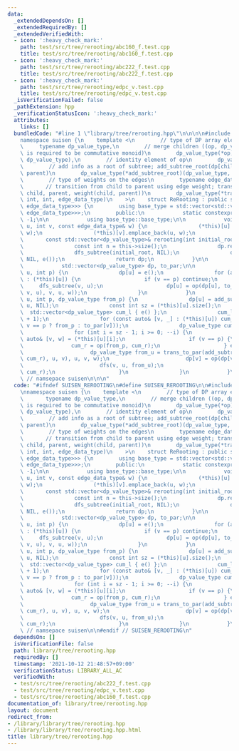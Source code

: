 ```yaml
---
data:
  _extendedDependsOn: []
  _extendedRequiredBy: []
  _extendedVerifiedWith:
  - icon: ':heavy_check_mark:'
    path: test/src/tree/rerooting/abc160_f.test.cpp
    title: test/src/tree/rerooting/abc160_f.test.cpp
  - icon: ':heavy_check_mark:'
    path: test/src/tree/rerooting/abc222_f.test.cpp
    title: test/src/tree/rerooting/abc222_f.test.cpp
  - icon: ':heavy_check_mark:'
    path: test/src/tree/rerooting/edpc_v.test.cpp
    title: test/src/tree/rerooting/edpc_v.test.cpp
  _isVerificationFailed: false
  _pathExtension: hpp
  _verificationStatusIcon: ':heavy_check_mark:'
  attributes:
    links: []
  bundledCode: "#line 1 \"library/tree/rerooting.hpp\"\n\n\n\n#include <vector>\n\n\
    namespace suisen {\n    template <\n        // type of DP array elements\n   \
    \     typename dp_value_type,\n        // merge children ((op, dp_value_type)\
    \ is required to be commutative monoid)\n        dp_value_type(*op)(dp_value_type,\
    \ dp_value_type),\n        // identity element of op\n        dp_value_type(*e)(),\n\
    \        // add info as a root of subtree; add_subtree_root(dp[child], child,\
    \ parent)\n        dp_value_type(*add_subtree_root)(dp_value_type, int, int),\n\
    \        // type of weights on the edges\n        typename edge_data_type,\n \
    \       // transition from child to parent using edge weight; trans_to_par(dp[child],\
    \ child, parent, weight(child, parent))\n        dp_value_type(*trans_to_par)(dp_value_type,\
    \ int, int, edge_data_type)\n    >\n    struct ReRooting : public std::vector<std::vector<std::pair<int,\
    \ edge_data_type>>> {\n        using base_type = std::vector<std::vector<std::pair<int,\
    \ edge_data_type>>>;\n        public:\n            static constexpr int NIL =\
    \ -1;\n\n            using base_type::base_type;\n\n            void add_edge(int\
    \ u, int v, const edge_data_type& w) {\n                (*this)[u].emplace_back(v,\
    \ w);\n                (*this)[v].emplace_back(u, w);\n            }\n\n     \
    \       const std::vector<dp_value_type>& rerooting(int initial_root = 0) {\n\
    \                const int n = this->size();\n                dp.resize(n), to_par.resize(n);\n\
    \                dfs_subtree(initial_root, NIL);\n                dfs(initial_root,\
    \ NIL, e());\n                return dp;\n            }\n\n        private:\n\
    \            std::vector<dp_value_type> dp, to_par;\n\n            void dfs_subtree(int\
    \ u, int p) {\n                dp[u] = e();\n                for (auto [v, w]\
    \ : (*this)[u]) {\n                    if (v == p) continue;\n               \
    \     dfs_subtree(v, u);\n                    dp[u] = op(dp[u], to_par[v] = trans_to_par(add_subtree_root(dp[v],\
    \ v, u), v, u, w));\n                }\n            }\n            void dfs(int\
    \ u, int p, dp_value_type from_p) {\n                dp[u] = add_subtree_root(dp[u],\
    \ u, NIL);\n                const int sz = (*this)[u].size();\n              \
    \  std::vector<dp_value_type> cum_l { e() };\n                cum_l.reserve(sz\
    \ + 1);\n                for (const auto& [v, _] : (*this)[u]) cum_l.push_back(op(cum_l.back(),\
    \ v == p ? from_p : to_par[v]));\n                dp_value_type cum_r = e();\n\
    \                for (int i = sz - 1; i >= 0; --i) {\n                    const\
    \ auto& [v, w] = (*this)[u][i];\n                    if (v == p) {\n         \
    \               cum_r = op(from_p, cum_r);\n                    } else {\n   \
    \                     dp_value_type from_u = trans_to_par(add_subtree_root(op(cum_l[i],\
    \ cum_r), u, v), u, v, w);\n                        dp[v] = op(dp[v], from_u);\n\
    \                        dfs(v, u, from_u);\n                        cum_r = op(to_par[v],\
    \ cum_r);\n                    }\n                }\n            }\n    };\n}\
    \ // namsepace suisen\n\n\n"
  code: "#ifndef SUISEN_REROOTING\n#define SUISEN_REROOTING\n\n#include <vector>\n\
    \nnamespace suisen {\n    template <\n        // type of DP array elements\n \
    \       typename dp_value_type,\n        // merge children ((op, dp_value_type)\
    \ is required to be commutative monoid)\n        dp_value_type(*op)(dp_value_type,\
    \ dp_value_type),\n        // identity element of op\n        dp_value_type(*e)(),\n\
    \        // add info as a root of subtree; add_subtree_root(dp[child], child,\
    \ parent)\n        dp_value_type(*add_subtree_root)(dp_value_type, int, int),\n\
    \        // type of weights on the edges\n        typename edge_data_type,\n \
    \       // transition from child to parent using edge weight; trans_to_par(dp[child],\
    \ child, parent, weight(child, parent))\n        dp_value_type(*trans_to_par)(dp_value_type,\
    \ int, int, edge_data_type)\n    >\n    struct ReRooting : public std::vector<std::vector<std::pair<int,\
    \ edge_data_type>>> {\n        using base_type = std::vector<std::vector<std::pair<int,\
    \ edge_data_type>>>;\n        public:\n            static constexpr int NIL =\
    \ -1;\n\n            using base_type::base_type;\n\n            void add_edge(int\
    \ u, int v, const edge_data_type& w) {\n                (*this)[u].emplace_back(v,\
    \ w);\n                (*this)[v].emplace_back(u, w);\n            }\n\n     \
    \       const std::vector<dp_value_type>& rerooting(int initial_root = 0) {\n\
    \                const int n = this->size();\n                dp.resize(n), to_par.resize(n);\n\
    \                dfs_subtree(initial_root, NIL);\n                dfs(initial_root,\
    \ NIL, e());\n                return dp;\n            }\n\n        private:\n\
    \            std::vector<dp_value_type> dp, to_par;\n\n            void dfs_subtree(int\
    \ u, int p) {\n                dp[u] = e();\n                for (auto [v, w]\
    \ : (*this)[u]) {\n                    if (v == p) continue;\n               \
    \     dfs_subtree(v, u);\n                    dp[u] = op(dp[u], to_par[v] = trans_to_par(add_subtree_root(dp[v],\
    \ v, u), v, u, w));\n                }\n            }\n            void dfs(int\
    \ u, int p, dp_value_type from_p) {\n                dp[u] = add_subtree_root(dp[u],\
    \ u, NIL);\n                const int sz = (*this)[u].size();\n              \
    \  std::vector<dp_value_type> cum_l { e() };\n                cum_l.reserve(sz\
    \ + 1);\n                for (const auto& [v, _] : (*this)[u]) cum_l.push_back(op(cum_l.back(),\
    \ v == p ? from_p : to_par[v]));\n                dp_value_type cum_r = e();\n\
    \                for (int i = sz - 1; i >= 0; --i) {\n                    const\
    \ auto& [v, w] = (*this)[u][i];\n                    if (v == p) {\n         \
    \               cum_r = op(from_p, cum_r);\n                    } else {\n   \
    \                     dp_value_type from_u = trans_to_par(add_subtree_root(op(cum_l[i],\
    \ cum_r), u, v), u, v, w);\n                        dp[v] = op(dp[v], from_u);\n\
    \                        dfs(v, u, from_u);\n                        cum_r = op(to_par[v],\
    \ cum_r);\n                    }\n                }\n            }\n    };\n}\
    \ // namsepace suisen\n\n#endif // SUISEN_REROOTING\n"
  dependsOn: []
  isVerificationFile: false
  path: library/tree/rerooting.hpp
  requiredBy: []
  timestamp: '2021-10-12 21:48:57+09:00'
  verificationStatus: LIBRARY_ALL_AC
  verifiedWith:
  - test/src/tree/rerooting/abc222_f.test.cpp
  - test/src/tree/rerooting/edpc_v.test.cpp
  - test/src/tree/rerooting/abc160_f.test.cpp
documentation_of: library/tree/rerooting.hpp
layout: document
redirect_from:
- /library/library/tree/rerooting.hpp
- /library/library/tree/rerooting.hpp.html
title: library/tree/rerooting.hpp
---
```

